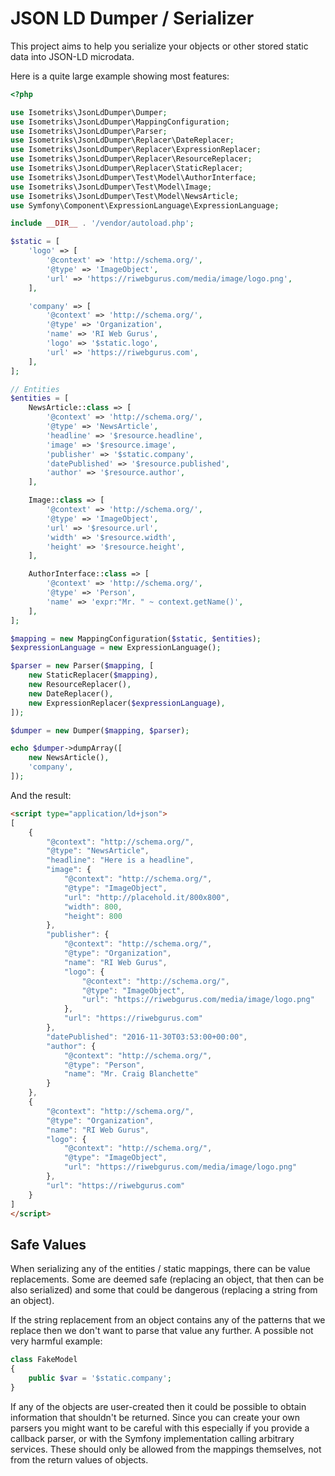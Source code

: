 JSON LD Dumper / Serializer
===========================

This project aims to help you serialize your objects or other stored static
data into JSON-LD microdata.

Here is a quite large example showing most features:

```php
<?php

use Isometriks\JsonLdDumper\Dumper;
use Isometriks\JsonLdDumper\MappingConfiguration;
use Isometriks\JsonLdDumper\Parser;
use Isometriks\JsonLdDumper\Replacer\DateReplacer;
use Isometriks\JsonLdDumper\Replacer\ExpressionReplacer;
use Isometriks\JsonLdDumper\Replacer\ResourceReplacer;
use Isometriks\JsonLdDumper\Replacer\StaticReplacer;
use Isometriks\JsonLdDumper\Test\Model\AuthorInterface;
use Isometriks\JsonLdDumper\Test\Model\Image;
use Isometriks\JsonLdDumper\Test\Model\NewsArticle;
use Symfony\Component\ExpressionLanguage\ExpressionLanguage;

include __DIR__ . '/vendor/autoload.php';

$static = [
    'logo' => [
        '@context' => 'http://schema.org/',
        '@type' => 'ImageObject',
        'url' => 'https://riwebgurus.com/media/image/logo.png',
    ],

    'company' => [
        '@context' => 'http://schema.org/',
        '@type' => 'Organization',
        'name' => 'RI Web Gurus',
        'logo' => '$static.logo',
        'url' => 'https://riwebgurus.com',
    ],
];

// Entities
$entities = [
    NewsArticle::class => [
        '@context' => 'http://schema.org/',
        '@type' => 'NewsArticle',
        'headline' => '$resource.headline',
        'image' => '$resource.image',
        'publisher' => '$static.company',
        'datePublished' => '$resource.published',
        'author' => '$resource.author',
    ],

    Image::class => [
        '@context' => 'http://schema.org/',
        '@type' => 'ImageObject',
        'url' => '$resource.url',
        'width' => '$resource.width',
        'height' => '$resource.height',
    ],

    AuthorInterface::class => [
        '@context' => 'http://schema.org/',
        '@type' => 'Person',
        'name' => 'expr:"Mr. " ~ context.getName()',
    ],
];

$mapping = new MappingConfiguration($static, $entities);
$expressionLanguage = new ExpressionLanguage();

$parser = new Parser($mapping, [
    new StaticReplacer($mapping),
    new ResourceReplacer(),
    new DateReplacer(),
    new ExpressionReplacer($expressionLanguage),
]);

$dumper = new Dumper($mapping, $parser);

echo $dumper->dumpArray([
    new NewsArticle(),
    'company',
]);
```

And the result:

```html
<script type="application/ld+json">
[
    {
        "@context": "http://schema.org/",
        "@type": "NewsArticle",
        "headline": "Here is a headline",
        "image": {
            "@context": "http://schema.org/",
            "@type": "ImageObject",
            "url": "http://placehold.it/800x800",
            "width": 800,
            "height": 800
        },
        "publisher": {
            "@context": "http://schema.org/",
            "@type": "Organization",
            "name": "RI Web Gurus",
            "logo": {
                "@context": "http://schema.org/",
                "@type": "ImageObject",
                "url": "https://riwebgurus.com/media/image/logo.png"
            },
            "url": "https://riwebgurus.com"
        },
        "datePublished": "2016-11-30T03:53:00+00:00",
        "author": {
            "@context": "http://schema.org/",
            "@type": "Person",
            "name": "Mr. Craig Blanchette"
        }
    },
    {
        "@context": "http://schema.org/",
        "@type": "Organization",
        "name": "RI Web Gurus",
        "logo": {
            "@context": "http://schema.org/",
            "@type": "ImageObject",
            "url": "https://riwebgurus.com/media/image/logo.png"
        },
        "url": "https://riwebgurus.com"
    }
]
</script>
```

Safe Values
-----------

When serializing any of the entities / static mappings, there can be value
replacements. Some are deemed safe (replacing an object, that then can be also
serialized) and some that could be dangerous (replacing a string from an object).

If the string replacement from an object contains any of the patterns that we
replace then we don't want to parse that value any further. A possible not very
harmful example:

```php
class FakeModel
{
    public $var = '$static.company';
}
```

If any of the objects are user-created then it could be possible to obtain
information that shouldn't be returned. Since you can create your own parsers
you might want to be careful with this especially if you provide a callback
parser, or with the Symfony implementation calling arbitrary services. These
should only be allowed from the mappings themselves, not from the return values
of objects.